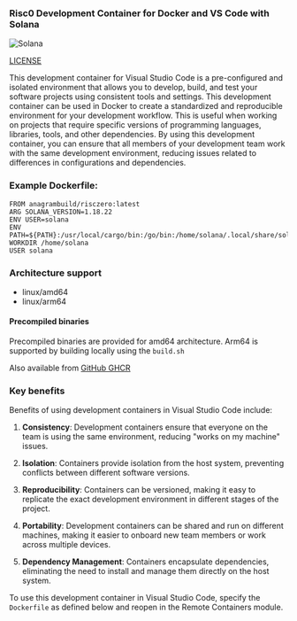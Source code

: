 ### Risc0 Development Container for Docker and VS Code with Solana

![Solana](https://docs.solanalabs.com/img/logo-horizontal.svg)

[LICENSE](LICENSE)

This development container for Visual Studio Code is a pre-configured and isolated environment that allows you to develop, build, and test your software projects using consistent tools and settings.   This development container can be used in Docker to create a standardized and reproducible environment for your development workflow. This is useful when working on projects that require specific versions of programming languages, libraries, tools, and other dependencies. By using this development container, you can ensure that all members of your development team work with the same development environment, reducing issues related to differences in configurations and dependencies.

### Example Dockerfile:

```
FROM anagrambuild/risczero:latest
ARG SOLANA_VERSION=1.18.22
ENV USER=solana
ENV PATH=${PATH}:/usr/local/cargo/bin:/go/bin:/home/solana/.local/share/solana/install/releases/${SOLANA_VERSION}/bin
WORKDIR /home/solana
USER solana
```

### Architecture support
* linux/amd64 
* linux/arm64

#### Precompiled binaries

Precompiled binaries are provided for amd64 architecture.  Arm64 is supported by building locally using the `build.sh`

Also available from [GitHub GHCR](https://github.com/anagrambuild/risczero/pkgs/container/risczero)

### Key benefits

Benefits of using development containers in Visual Studio Code include:

1. **Consistency**: Development containers ensure that everyone on the team is using the same environment, reducing "works on my machine" issues.

2. **Isolation**: Containers provide isolation from the host system, preventing conflicts between different software versions.

3. **Reproducibility**: Containers can be versioned, making it easy to replicate the exact development environment in different stages of the project.

4. **Portability**: Development containers can be shared and run on different machines, making it easier to onboard new team members or work across multiple devices.

5. **Dependency Management**: Containers encapsulate dependencies, eliminating the need to install and manage them directly on the host system.

To use this development container in Visual Studio Code, specify the `Dockerfile` as defined below and reopen in the Remote Containers module.



